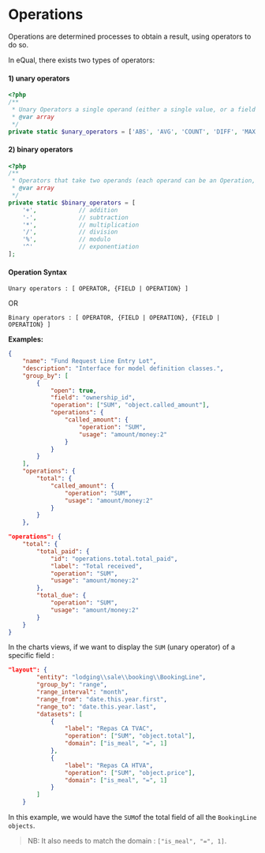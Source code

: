 # Operations

Operations are determined processes to obtain a result, using operators to do so.

In eQual, there exists two types of operators:

#### 1) unary operators

```php
<?php
/**
 * Unary Operators a single operand (either a single value, or a field reference [array of values])
 * @var array
 */
private static $unary_operators = ['ABS', 'AVG', 'COUNT', 'DIFF', 'MAX', 'MIN', 'SUM'];
```

#### 2) binary operators 

```php
<?php
/**
 * Operators that take two operands (each operand can be an Operation, a single value, or a field reference [array of values])
 * @var array
 */
private static $binary_operators = [
    '+',            // addition
    '-',            // subtraction
    '*',            // multiplication
    '/',            // division
    '%',            // modulo
    '^'             // exponentiation
];
```


#### Operation Syntax

```
Unary operators : [ OPERATOR, {FIELD | OPERATION} ]
```
OR
```
Binary operators : [ OPERATOR, {FIELD | OPERATION}, {FIELD | OPERATION} ]
```


**Examples:**

```json
{
    "name": "Fund Request Line Entry Lot",
    "description": "Interface for model definition classes.",
    "group_by": [
        {
            "open": true,
            "field": "ownership_id",
            "operation": ["SUM", "object.called_amount"],
            "operations": {
                "called_amount": {
                    "operation": "SUM",
                    "usage": "amount/money:2"
                }
            }
        }
    ],
    "operations": {
        "total": {
            "called_amount": {
                "operation": "SUM",
                "usage": "amount/money:2"
            }
        }
    },
```

```json
"operations": {
    "total": {
        "total_paid": {
            "id": "operations.total.total_paid",
            "label": "Total received",
            "operation": "SUM",
            "usage": "amount/money:2"
        },
        "total_due": {
            "operation": "SUM",
            "usage": "amount/money:2"
        }
    }
}
```




In the charts views, if we want to display the `SUM` (unary operator) of a specific field : 

```json
"layout": {
        "entity": "lodging\\sale\\booking\\BookingLine",
        "group_by": "range",
        "range_interval": "month",
        "range_from": "date.this.year.first",
        "range_to": "date.this.year.last",
        "datasets": [
            {
                "label": "Repas CA TVAC",
                "operation": ["SUM", "object.total"],
                "domain": ["is_meal", "=", 1]
            },
            {
                "label": "Repas CA HTVA",
                "operation": ["SUM", "object.price"],
                "domain": ["is_meal", "=", 1]
            }
        ]
    }
```

In this example, we would have the `SUM`of the total field of all the `BookingLine objects`.

> NB: It also needs to match the domain : `["is_meal", "=", 1]`.

